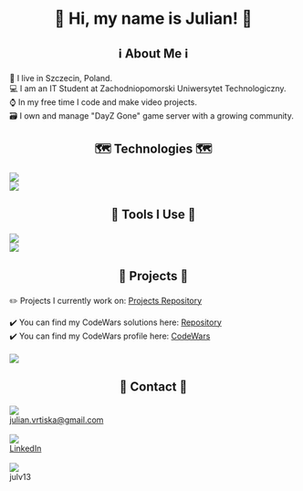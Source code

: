 # <p align="center">👋 Hi, my name is Julian! 👋</p>

## <p align="center"> :information_source: About Me :information_source: </p>

📍 I live in Szczecin, Poland. <br>
💻 I am an IT Student at Zachodniopomorski Uniwersytet Technologiczny. <br>
⌚ In my free time I code and make video projects. <br>
🗃️ I own and manage "DayZ Gone" game server with a growing community. <br>

## <p align="center"> 🗺️ Technologies 🗺️ </p>
<img src="https://skillicons.dev/icons?i=cpp,html,css,js,react"/><br>
<img src="https://skillicons.dev/icons?i=nodejs"/><br>

## <p align="center"> 🔨 Tools I Use 🔨 </p>
<img src="https://skillicons.dev/icons?i=visualstudio,vscode" /><br>
<img src="https://skillicons.dev/icons?i=github" /><br>

## <p align="center"> 📂 Projects 📂 </p>

:pencil2: Projects I currently work on: [Projects Repository](https://github.com/JulV13/Projects)

✔️ You can find my CodeWars solutions here: [Repository](https://github.com/JulV13/CodeWars)<br>
✔️ You can find my CodeWars profile here: [CodeWars](https://www.codewars.com/users/JulianVrtiska)<br><br>
<img src="https://www.codewars.com/users/JulianVrtiska/badges/large"></img>

## <p align="center"> 📌 Contact 📌 </p>

<img src="https://skillicons.dev/icons?i=gmail" /><br>julian.vrtiska@gmail.com <br><br>
<img src="https://skillicons.dev/icons?i=linkedin" /><br>[LinkedIn](https://www.linkedin.com/in/julian-vrti%C5%A1ka-9a6247295/) <br><br>
<img src="https://skillicons.dev/icons?i=discord" /><br>julv13<br>
